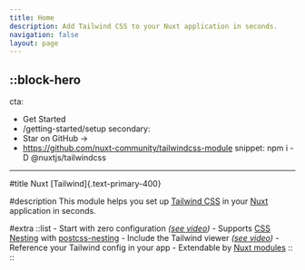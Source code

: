 ```yaml
---
title: Home
description: Add Tailwind CSS to your Nuxt application in seconds.
navigation: false
layout: page
---
```


::block-hero
---
cta:
  - Get Started
  - /getting-started/setup
secondary:
  - Star on GitHub →
  - https://github.com/nuxt-community/tailwindcss-module
snippet: npm i -D @nuxtjs/tailwindcss
---

#title
Nuxt [Tailwind]{.text-primary-400}

#description
This module helps you set up [Tailwind CSS](https://tailwindcss.com) in your [Nuxt](https://nuxt.com) application in seconds.

#extra
  ::list
    - Start with zero configuration *([see video](#quick-start))*
    - Supports [CSS Nesting](https://drafts.csswg.org/css-nesting-1/) with [postcss-nesting](https://github.com/csstools/postcss-nesting)
    - Include the Tailwind viewer *([see video](#tailwind-viewer))*
    - Reference your Tailwind config in your app
    - Extendable by [Nuxt modules](https://modules.nuxtjs.org/)
  ::
::
